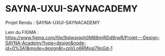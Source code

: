 # SAYNA-UXUI-SAYNACADEMY
Projet Rendu : SAYNA-UXUI-SAYNACADEMY

Lein du FIGMA : https://www.figma.com/file/9qlwsrqoh0M88mjRDd9rwR/Projet---Design-SAYNA-Academy?type=design&node-id=0%3A1&mode=design&t=zpVLn6RMsgi79oGd-1

